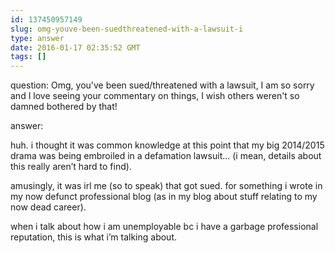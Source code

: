 ```yaml
---
id: 137450957149
slug: omg-youve-been-suedthreatened-with-a-lawsuit-i
type: answer
date: 2016-01-17 02:35:52 GMT
tags: []
---
```

question: Omg, you've been sued/threatened with a lawsuit, I am so sorry and I love seeing your commentary on things, I wish others weren't so damned bothered by that!

answer: <p>huh. i thought it was common knowledge at this point that my big 2014/2015 drama was being embroiled in a defamation lawsuit... (i mean, details about this really aren’t hard to find).</p><p>amusingly, it was irl me (so to speak) that got sued. for something i wrote in my now defunct professional blog (as in my blog about stuff relating to my now dead career).&nbsp;</p><p>when i talk about how i am unemployable bc i have a garbage professional reputation, this is what i’m talking about.&nbsp;</p>